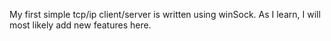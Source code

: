 My first simple tcp/ip client/server is written using winSock. 
As I learn, I will most likely add new features here.
